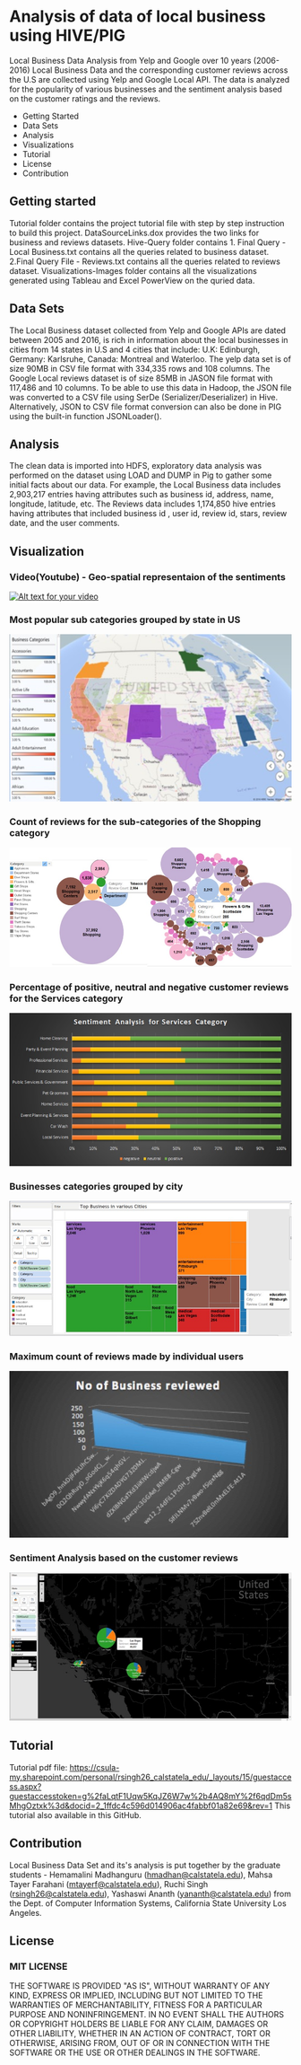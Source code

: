 # Analysis of data of local business using HIVE/PIG
Local Business Data Analysis from Yelp and Google over 10 years (2006-2016)
Local Business Data and the corresponding customer reviews across the U.S are collected using Yelp and Google Local API. The data is analyzed for the popularity of various businesses and the sentiment analysis based on the customer ratings and the reviews.

- Getting Started 
- Data Sets
- Analysis
- Visualizations
- Tutorial 
- License
- Contribution

## Getting started
Tutorial folder contains the project tutorial file with step by step instruction to build this project.
DataSourceLinks.dox provides the two links for business and reviews datasets.
Hive-Query folder contains 1. Final Query - Local Business.txt contains all the queries related to business dataset. 2.Final Query File - Reviews.txt contains all the queries related to reviews dataset.
Visualizations-Images folder contains all the visualizations generated using Tableau and Excel PowerView on the quried data.
## Data Sets
The Local Business dataset collected from Yelp and Google APIs are dated between 2005 and 2016, is rich in information about the local businesses in cities from 14 states in U.S and 4 cities that include: U.K: Edinburgh, Germany: Karlsruhe, Canada: Montreal and Waterloo. The yelp data set is of size 90MB in CSV file format with 334,335 rows and 108 columns. The Google Local reviews dataset is of size 85MB in JASON file format with 117,486 and 10 columns. To be able to use this data in Hadoop, the JSON file was converted to a CSV file using SerDe (Serializer/Deserializer) in Hive. Alternatively, JSON to CSV file format conversion can also be done in PIG using the built-in function JSONLoader().
## Analysis
The clean data is imported into HDFS, exploratory data analysis was performed on the dataset using LOAD and DUMP in Pig to gather some initial facts about our data. For example, the Local Business data includes 2,903,217 entries having attributes such as business id, address, name, longitude, latitude, etc. The Reviews data includes 1,174,850 hive entries having attributes that included business id , user id, review id, stars, review date, and the user comments.
## Visualization
### Video(Youtube) - Geo-spatial representaion of the sentiments
[![Alt text for your video](http://img.youtube.com/vi/OYQ8qrapF2Q/0.jpg)](http://www.youtube.com/watch?v=OYQ8qrapF2Q)
### Most popular sub categories grouped by state in US
![Alt text](https://github.com/shamaahsaa/Local_Business_DataAnalysis/blob/master/Visualizations-Images/1.jpg "")
### Count of reviews for the sub-categories of the Shopping category
![Alt text](https://github.com/shamaahsaa/Local_Business_DataAnalysis/blob/master/Visualizations-Images/2.jpg "Optional Title")
### Percentage of positive, neutral and negative customer reviews for the Services category
![Alt text](https://github.com/shamaahsaa/Local_Business_DataAnalysis/blob/master/Visualizations-Images/3.jpg "Optional Title")
### Businesses categories grouped by city
![Alt text](https://github.com/shamaahsaa/Local_Business_DataAnalysis/blob/master/Visualizations-Images/4.jpg "Optional Title")
### Maximum count of reviews made by individual users
![Alt text](https://github.com/shamaahsaa/Local_Business_DataAnalysis/blob/master/Visualizations-Images/5.jpg "Optional Title")
### Sentiment Analysis based on the customer reviews 
![Alt text](https://github.com/shamaahsaa/Local_Business_DataAnalysis/blob/master/Visualizations-Images/6.jpg "Optional Title")

## Tutorial
Tutorial pdf file: https://csula-my.sharepoint.com/personal/rsingh26_calstatela_edu/_layouts/15/guestaccess.aspx?guestaccesstoken=g%2faLqtF1Uqw5KqJZ6W7w%2b4AQ8mY%2f6qdDm5sMhgOztxk%3d&docid=2_1ffdc4c596d014906ac4fabbf01a82e69&rev=1
This tutorial also available in this GitHub.
## Contribution
Local Business Data Set and its's analysis is put together by the graduate students - Hemamalini Madhanguru (hmadhan@calstatela.edu), Mahsa Tayer Farahani (mtayerf@calstatela.edu), Ruchi Singh (rsingh26@calstatela.edu), Yashaswi Ananth (yananth@calstatela.edu) from the Dept. of Computer Information Systems, California State University Los Angeles.

## License
### MIT LICENSE
THE SOFTWARE IS PROVIDED "AS IS", WITHOUT WARRANTY OF ANY KIND, EXPRESS OR IMPLIED, INCLUDING BUT NOT LIMITED TO THE WARRANTIES OF MERCHANTABILITY, FITNESS FOR A PARTICULAR PURPOSE AND NONINFRINGEMENT. IN NO EVENT SHALL THE AUTHORS OR COPYRIGHT HOLDERS BE LIABLE FOR ANY CLAIM, DAMAGES OR OTHER LIABILITY, WHETHER IN AN ACTION OF CONTRACT, TORT OR OTHERWISE, ARISING FROM, OUT OF OR IN CONNECTION WITH THE SOFTWARE OR THE USE OR OTHER DEALINGS IN THE SOFTWARE.



